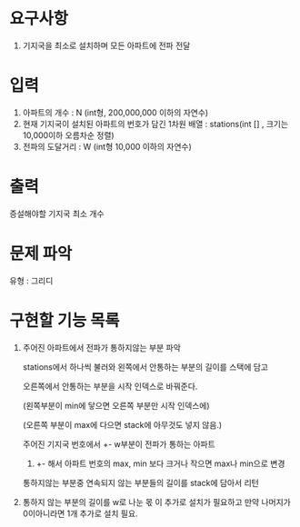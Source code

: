 # 요구사항

1. 기지국을 최소로 설치하며 모든 아파트에 전파 전달



# 입력

1. 아파트의 개수 : N (int형, 200,000,000 이하의 자연수)
2. 현재 기지국이 설치된 아파트의 번호가 담긴 1차원 배열 : stations(int [] , 크기는 10,000이하 오름차순 정렬) 
3. 전파의 도달거리 : W (int형 10,000 이하의 자연수)



# 출력

증설해야할 기지국 최소 개수



# 문제 파악

유형 : 그리디



# 구현할 기능 목록

1. 주어진 아파트에서 전파가 통하지않는 부분 파악

   stations에서 하나씩 불러와 왼쪽에서 안통하는 부분의 길이를 스택에 담고

   오른쪽에서 안통하는 부분을 시작 인덱스로 바꿔준다.

   (왼쪽부분이 min에 닿으면 오른쪽 부분만 시작 인덱스에)

   (오른쪽 부분이 max에 다으면 stack에 아무것도 넣지 않음.)

   주어진 기지국 번호에서 +- w부분이 전파가 통하는 아파트

   	1. +- 해서 아파트 번호의 max, min 보다 크거나 작으면 max나 min으로 변경

   통하지않는 부분중 연속되지 않는 부분들의 길이를 stack에 담아서 리턴

2. 통하지 않는 부분의 길이를 w로 나눈 몫 이 추가로 설치가 필요하고 만약 나머지가 0이아니라면 1개 추가로 설치 필요.



